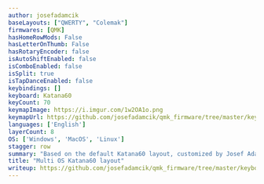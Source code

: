 ```yaml
---
author: josefadamcik
baseLayouts: ["QWERTY", "Colemak"]
firmwares: [QMK]
hasHomeRowMods: False
hasLetterOnThumb: False
hasRotaryEncoder: false
isAutoShiftEnabled: false
isComboEnabled: false
isSplit: true
isTapDanceEnabled: false
keybindings: []
keyboard: Katana60
keyCount: 70
keymapImage: https://i.imgur.com/1w2OA1o.png
keymapUrl: https://github.com/josefadamcik/qmk_firmware/tree/master/keyboards/rominronin/katana60/rev1/keymaps/josefadamcik
languages: ['English']
layerCount: 8
OS: ['Windows', 'MacOS', 'Linux']
stagger: row
summary: "Based on the default Katana60 layout, customized by Josef Adamcik with several basic layers (Colemak vs Qwerty, Mac OS vs Linux/Win)"
title: "Multi OS Katana60 layout"
writeup: https://github.com/josefadamcik/qmk_firmware/tree/master/keyboards/rominronin/katana60/rev1/keymaps/josefadamcik/readme.md
---
```

